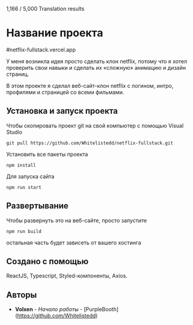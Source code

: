 1,166 / 5,000
Translation results
# Название проекта

#netflix-fullstack.vercel.app

У меня возникла идея просто сделать клон netflix, потому что я хотел проверить свои навыки и сделать их «сложную» анимацию и дизайн страниц.

В этом проекте я сделал веб-сайт-клон netflix с логином, интро, профилями и страницей со всеми фильмами.

## Установка и запуск проекта

Чтобы скопировать проект git на свой компьютер с помощью Visual Studio

```
git pull https://github.com/Whitelistedd/netflix-fullstack.git
```

Установить все пакеты проекта

```
npm install
```

Для запуска сайта

```
npm run start
```

## Развертывание

Чтобы развернуть это на веб-сайте, просто запустите

```
npm run build
```

остальная часть будет зависеть от вашего хостинга

## Создано с помощью

ReactJS,
Typescript,
Styled-компоненты,
Axios.


## Авторы

* **Volxen** - *Начало работы* - [PurpleBooth] (https://github.com/Whitelistedd)